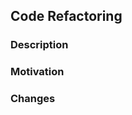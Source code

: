 ## Code Refactoring

### Description
<!-- What code is being refactored? -->

### Motivation
<!-- Why is this refactoring needed? -->

### Changes
<!-- List of specific refactoring changes -->